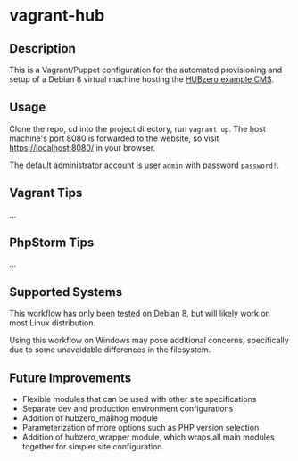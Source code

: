 # vagrant-hub

## Description
This is a Vagrant/Puppet configuration for the automated provisioning and
setup of a Debian 8 virtual machine hosting the 
[HUBzero example CMS](https://github.com/hubzero/hubzero-cms).

## Usage
Clone the repo, cd into the project directory, run `vagrant up`. The host 
machine's port 8080 is forwarded to the website, so visit 
[https://localhost:8080/](https://localhost:8080/) in your browser.

The default administrator account is user `admin` with password `password!`.

## Vagrant Tips
...
## PhpStorm Tips
...

## Supported Systems
This workflow has only been tested on Debian 8, but will likely work on most Linux distribution.

Using this workflow on Windows may pose additional concerns, specifically due to some 
unavoidable differences in the filesystem.

## Future Improvements
* Flexible modules that can be used with other site specifications
* Separate dev and production environment configurations
* Addition of hubzero_mailhog module
* Parameterization of more options such as PHP version selection
* Addition of hubzero_wrapper module, which wraps all main modules together
for simpler site configuration
